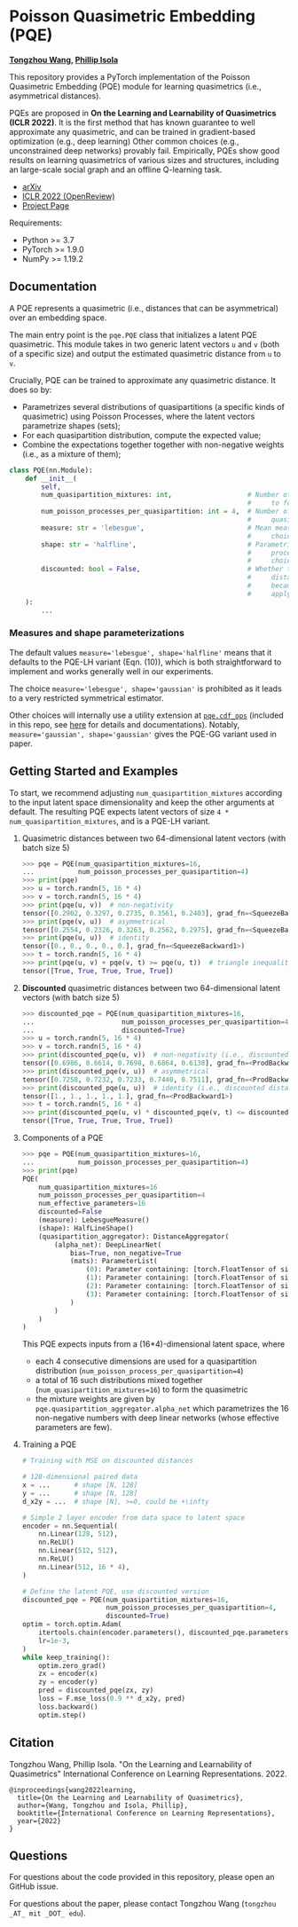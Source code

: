 # Poisson Quasimetric Embedding (PQE)

**[Tongzhou Wang](https://ssnl.github.io), [Phillip Isola](http://web.mit.edu/phillipi/)**

This repository provides a PyTorch implementation of the Poisson Quasimetric Embedding (PQE) module for learning quasimetrics (i.e., asymmetrical distances).

PQEs are proposed in **On the Learning and Learnability of Quasimetrics (ICLR 2022)**. It is the first method that has known guarantee to well approximate any quasimetric, and can be trained in gradient-based optimization (e.g., deep learning) Other common choices (e.g., unconstrained deep networks) provably fail. Empirically, PQEs show good results on learning quasimetrics of various sizes and structures, including an large-scale social graph and an offline Q-learning task.

+ [arXiv](https://arxiv.org/abs/2206.15478)
+ [ICLR 2022 (OpenReview)](https://openreview.net/forum?id=y0VvIg25yk)
+ [Project Page](https://ssnl.github.io/quasimetric)

Requirements:
+ Python >= 3.7
+ PyTorch >= 1.9.0
+ NumPy >= 1.19.2

## Documentation

A PQE represents a quasimetric (i.e., distances that can be asymmetrical) over an embedding space.

The main entry point is the ``pqe.PQE`` class that initializes a latent PQE quasimetric.  This module takes in two generic latent vectors ``u`` and ``v`` (both of a specific size) and output the estimated quasimetric distance from ``u`` to ``v``.

Crucially, PQE can be trained to approximate any quasimetric distance. It does so by:
- Parametrizes several distributions of quasipartitions (a specific kinds of quasimetric)
    using Poisson Processes, where the latent vectors parametrize shapes (sets);
- For each quasipartition distribution, compute the expected value;
- Combine the expectations together together with non-negative weights (i.e., as a mixture
    of them);

```py
class PQE(nn.Module):
    def __init__(
        self,
        num_quasipartition_mixtures: int,                   # Number of mixtures of quasipartition distributions
                                                            #     to form the quasimetric estimate
        num_poisson_processes_per_quasipartition: int = 4,  # Number of Poisson processes used for each
                                                            #     quasipartition distributions
        measure: str = 'lebesgue',                          # Mean measure of the Poisson processes;
                                                            #     choices: 'lebesgue', 'gaussian'
        shape: str = 'halfline',                            # Parametrization of shapes (sets) in Poisson
                                                            #     process spaces by the input latents;
                                                            #     choices: 'halfline', 'gaussian'
        discounted: bool = False,                           # Whether this outputs distance or discounted
                                                            #     distance (no need to specify the base
                                                            #     because changing base is equivalent with
                                                            #     applying a scale, which is already learned)
    ):
        ...
```

### **Measures and shape parameterizations**

The default values `measure='lebesgue', shape='halfline'` means that it defaults to the PQE-LH variant (Eqn. (10)),
which is both straightforward to implement and works generally well in our experiments.

The choice `measure='lebesgue', shape='gaussian'` is prohibited as it leads to a very restricted symmetrical estimator.

Other choices will internally use a utility extension at [`pqe.cdf_ops`](./pqe/cdf_ops) (included in this repo, see [here](./pqe/cdf_ops) for details and documentations). Notably, `measure='gaussian', shape='gaussian'`  gives the PQE-GG variant used in paper.

## Getting Started and Examples

To start, we recommend adjusting `num_quasipartition_mixtures` according to the input latent
space dimensionality and keep the other arguments at default. The resulting PQE expects latent
vectors of size ``4 * num_quasipartition_mixtures``, and is a PQE-LH variant.

1. Quasimetric distances between two 64-dimensional latent vectors (with batch size 5)
    ```py
    >>> pqe = PQE(num_quasipartition_mixtures=16,
    ...           num_poisson_processes_per_quasipartition=4)
    >>> print(pqe)
    >>> u = torch.randn(5, 16 * 4)
    >>> v = torch.randn(5, 16 * 4)
    >>> print(pqe(u, v))  # non-negativity
    tensor([0.2902, 0.3297, 0.2735, 0.3561, 0.2403], grad_fn=<SqueezeBackward1>)
    >>> print(pqe(v, u))  # asymmetrical
    tensor([0.2554, 0.2326, 0.3263, 0.2562, 0.2975], grad_fn=<SqueezeBackward1>)
    >>> print(pqe(u, u))  # identity
    tensor([0., 0., 0., 0., 0.], grad_fn=<SqueezeBackward1>)
    >>> t = torch.randn(5, 16 * 4)
    >>> print(pqe(u, v) + pqe(v, t) >= pqe(u, t))  # triangle inequality
    tensor([True, True, True, True, True])
    ```

2. **Discounted** quasimetric distances between two 64-dimensional latent vectors (with batch size 5)
    ```py
    >>> discounted_pqe = PQE(num_quasipartition_mixtures=16,
    ...                      num_poisson_processes_per_quasipartition=4,
    ...                      discounted=True)
    >>> u = torch.randn(5, 16 * 4)
    >>> v = torch.randn(5, 16 * 4)
    >>> print(discounted_pqe(u, v))  # non-negativity (i.e., discounted distance <= 1)
    tensor([0.6986, 0.6614, 0.7698, 0.6864, 0.6138], grad_fn=<ProdBackward1>)
    >>> print(discounted_pqe(v, u))  # asymmetrical
    tensor([0.7258, 0.7232, 0.7233, 0.7440, 0.7511], grad_fn=<ProdBackward1>)
    >>> print(discounted_pqe(u, u))  # identity (i.e., discounted distance = 1)
    tensor([1., 1., 1., 1., 1.], grad_fn=<ProdBackward1>)
    >>> t = torch.randn(5, 16 * 4)
    >>> print(discounted_pqe(u, v) * discounted_pqe(v, t) <= discounted_pqe(u, t))  # triangle inequality
    tensor([True, True, True, True, True])
    ```

3. Components of a PQE
    ```py
    >>> pqe = PQE(num_quasipartition_mixtures=16,
    ...           num_poisson_processes_per_quasipartition=4)
    >>> print(pqe)
    PQE(
        num_quasipartition_mixtures=16
        num_poisson_processes_per_quasipartition=4
        num_effective_parameters=16
        discounted=False
        (measure): LebesgueMeasure()
        (shape): HalfLineShape()
        (quasipartition_aggregator): DistanceAggregator(
            (alpha_net): DeepLinearNet(
                bias=True, non_negative=True
                (mats): ParameterList(
                    (0): Parameter containing: [torch.FloatTensor of size 1x64]
                    (1): Parameter containing: [torch.FloatTensor of size 64x64]
                    (2): Parameter containing: [torch.FloatTensor of size 64x64]
                    (3): Parameter containing: [torch.FloatTensor of size 64x16]
                )
            )
        )
    )
    ```
    This PQE expects inputs from a (16*4)-dimensional latent space, where
     - each 4 consecutive dimensions are used for a quasipartition distribution (`num_poisson_process_per_quasipartition=4`)
     - a total of 16 such distributions mixed together (`num_quasipartition_mixtures=16`) to form the quasimetric
     - the mixture weights are given by `pqe.quasipartition_aggregator.alpha_net` which parametrizes the 16 non-negative
       numbers with deep linear networks (whose effective parameters are few).

4. Training a PQE
    ```py
    # Training with MSE on discounted distances

    # 128-dimensional paired data
    x = ...      # shape [N, 128]
    y = ...      # shape [N, 128]
    d_x2y = ...  # shape [N], >=0, could be +\infty

    # Simple 2 layer encoder from data space to latent space
    encoder = nn.Sequential(
        nn.Linear(128, 512),
        nn.ReLU()
        nn.Linear(512, 512),
        nn.ReLU()
        nn.Linear(512, 16 * 4),
    )

    # Define the latent PQE, use discounted version
    discounted_pqe = PQE(num_quasipartition_mixtures=16,
                         num_poisson_processes_per_quasipartition=4,
                         discounted=True)
    optim = torch.optim.Adam(
        itertools.chain(encoder.parameters(), discounted_pqe.parameters()),  # both encoder and pqe have parameters
        lr=1e-3,
    )
    while keep_training():
        optim.zero_grad()
        zx = encoder(x)
        zy = encoder(y)
        pred = discounted_pqe(zx, zy)
        loss = F.mse_loss(0.9 ** d_x2y, pred)
        loss.backward()
        optim.step()
    ```

## Citation

Tongzhou Wang, Phillip Isola. "On the Learning and Learnability of Quasimetrics" International Conference on Learning Representations. 2022.

```
@inproceedings{wang2022learning,
  title={On the Learning and Learnability of Quasimetrics},
  author={Wang, Tongzhou and Isola, Phillip},
  booktitle={International Conference on Learning Representations},
  year={2022}
}
```

## Questions

For questions about the code provided in this repository, please open an GitHub issue.

For questions about the paper, please contact Tongzhou Wang (`tongzhou _AT_ mit _DOT_ edu`).
